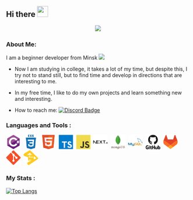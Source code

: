 <h2>Hi there <img src="https://d1j8pt39hxlh3d.cloudfront.net/uploads/clapping_hands_256_1.gif" width="30px" height="30px"></h2>

<div id="header" align="center">
  <img src="https://media.giphy.com/media/3ogwFGEHrVxusDbDjO/giphy.gif" width="300"/>
</div>
<p></p>

### About Me:
I am a beginner developer from Minsk <img src="https://media.giphy.com/media/WUlplcMpOCEmTGBtBW/giphy.gif" width="30">

-  Now I am studying in college, it takes a lot of my time, but despite this, I try not to stand still, but to find time and develop in directions that are interesting to me.

-  In my free time, I like to do my own projects and learn something new and interesting.

- How to reach me: [![Discord Badge](https://img.shields.io/badge/-ronessie-purple?style=flat&logo=Discord&logoColor=white)](https://discordapp.com/users/959910657669611520)

### Languages and Tools :
<div>
<img src="https://github.com/devicons/devicon/blob/master/icons/csharp/csharp-original.svg" title="C#"  alt="C#" width="40" height="40"/>&nbsp
  <img src="https://github.com/devicons/devicon/blob/master/icons/css3/css3-plain-wordmark.svg"  title="CSS3" alt="CSS" width="40" height="40"/>&nbsp;
  <img src="https://github.com/devicons/devicon/blob/master/icons/html5/html5-original.svg" title="HTML5" alt="HTML" width="40" height="40"/>&nbsp;
  <img src="https://github.com/devicons/devicon/blob/master/icons/typescript/typescript-original.svg" title="TypeScript" alt="TypeScript" width="40" height="40"/>&nbsp;
    <img src="https://github.com/devicons/devicon/blob/master/icons/javascript/javascript-original.svg" title="JavaScript" alt="JavaScript" width="40" height="40"/>&nbsp;
      <img src="https://github.com/devicons/devicon/blob/master/icons/nextjs/nextjs-original-wordmark.svg" title="NextJs" alt="NextJs" width="40" height="40"/>&nbsp;
    <img src="https://github.com/devicons/devicon/blob/master/icons/mongodb/mongodb-original-wordmark.svg" title="mongodb"  alt="mongodb" width="40" height="40"/>&nbsp
  <img src="https://github.com/devicons/devicon/blob/master/icons/mysql/mysql-original-wordmark.svg" title="MySQL"  alt="MySQL" width="40" height="40"/>&nbsp
<img src="https://github.com/devicons/devicon/blob/master/icons/github/github-original-wordmark.svg" title="gihub"  alt="github" width="40" height="40"/>&nbsp
  <img src="https://github.com/devicons/devicon/blob/master/icons/gitlab/gitlab-original.svg" title="gilab"  alt="gitlab" width="40" height="40"/>&nbsp
<img src="https://github.com/devicons/devicon/blob/master/icons/git/git-original.svg" title="Git"  alt="Git" width="40" height="40"/>&nbsp
<img src="https://github.com/devicons/devicon/blob/master/icons/jetbrains/jetbrains-plain.svg" title="Jetbrains"  alt="Jetbrains" width="40" height="40"/>&nbsp
</div>

### My Stats :


[![Top Langs](https://github-readme-stats.vercel.app/api/top-langs/?username=ronessie&layout=compact&theme=vision-friendly-dark)](https://github.com/anuraghazra/github-readme-stats)
<!--
**vorgnomov/vorgnomov** is a ✨ _special_ ✨ repository because its `README.md` (this file) appears on your GitHub profile.

Here are some ideas to get you started:

- 🔭 I’m currently working on ...
- 🌱 I’m currently learning ...
- 👯 I’m looking to collaborate on ...
- 🤔 I’m looking for help with ...
- 💬 Ask me about ...
- 📫 How to reach me: ...
- 😄 Pronouns: ...
- ⚡ Fun fact: ...
-->

